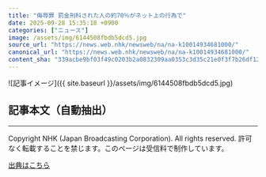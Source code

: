 ```yaml
---
title: "侮辱罪 罰金刑科された人の約70％がネット上の行為で"
date: 2025-09-28 15:35:18 +0900
categories: ["ニュース"]
image: /assets/img/6144508fbdb5dcd5.jpg
source_url: "https://news.web.nhk/newsweb/na/na-k10014934681000/"
canonical_url: "https://news.web.nhk/newsweb/na/na-k10014934681000/"
content_sha: "339acbe9bf03f49c0203b2a0832309aa0353c3d35c21e0f3f7b26df123bd2cb4"
---
```


![記事イメージ]({{ site.baseurl }}/assets/img/6144508fbdb5dcd5.jpg)

## 記事本文（自動抽出）
<div><div class="_13tndsj2"><nav aria-label="フッターサイトナビゲーション" class="_13tndsj4"></nav><hr class="esl7kn2s esl7kn1l esl7kn1n _14xli2ae"><p class="esl7kn2s esl7kn1m esl7kn1o _1yvk0f68 _1lugom81">Copyright NHK (Japan Broadcasting Corporation). All rights reserved. 許可なく転載することを禁じます。このページは受信料で制作しています。</p></div></div>

[出典はこちら](https://news.web.nhk/newsweb/na/na-k10014934681000/)
